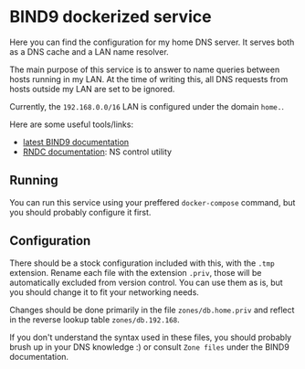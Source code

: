 # BIND9 dockerized service

Here you can find the configuration for my home DNS server.
It serves both as a DNS cache and a LAN name resolver. 

The main purpose of this service is to answer to name queries between hosts running in my LAN. At the time of writing this, all DNS requests from hosts outside my LAN are set to be ignored.

Currently, the `192.168.0.0/16` LAN is configured under the domain `home.`.

Here are some useful tools/links:
 * [latest BIND9 documentation](https://bind9.readthedocs.io/en/latest/chapter1.html)
 * [RNDC documentation](https://manpages.debian.org/bullseye/bind9-utils/rndc.8.en.html): NS control utility

## Running

You can run this service using your preffered `docker-compose` command, but you should probably configure it first.

## Configuration

There should be a stock configuration included with this, with the `.tmp` extension. Rename each file with the extension `.priv`, those will be automatically excluded from version control. You can use them as is, but you should change it to fit your networking needs. 

Changes should be done primarily in the file `zones/db.home.priv` and reflect in the reverse lookup table `zones/db.192.168`.

If you don't understand the syntax used in these files, you should probably brush up in your DNS knowledge :) or consult `Zone files` under the BIND9 documentation.
